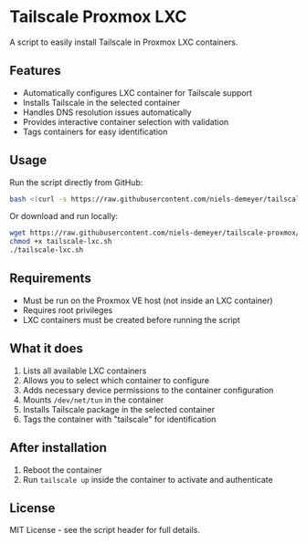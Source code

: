 # Tailscale Proxmox LXC

A script to easily install Tailscale in Proxmox LXC containers.

## Features

- Automatically configures LXC container for Tailscale support
- Installs Tailscale in the selected container
- Handles DNS resolution issues automatically
- Provides interactive container selection with validation
- Tags containers for easy identification

## Usage

Run the script directly from GitHub:

```bash
bash <(curl -s https://raw.githubusercontent.com/niels-demeyer/tailscale-proxmox/main/tailscale-lxc.sh)
```

Or download and run locally:

```bash
wget https://raw.githubusercontent.com/niels-demeyer/tailscale-proxmox/main/tailscale-lxc.sh
chmod +x tailscale-lxc.sh
./tailscale-lxc.sh
```

## Requirements

- Must be run on the Proxmox VE host (not inside an LXC container)
- Requires root privileges
- LXC containers must be created before running the script

## What it does

1. Lists all available LXC containers
2. Allows you to select which container to configure
3. Adds necessary device permissions to the container configuration
4. Mounts `/dev/net/tun` in the container
5. Installs Tailscale package in the selected container
6. Tags the container with "tailscale" for identification

## After installation

1. Reboot the container
2. Run `tailscale up` inside the container to activate and authenticate

## License

MIT License - see the script header for full details.
